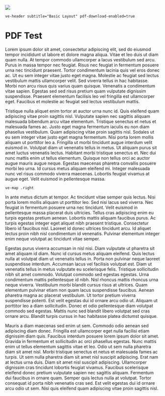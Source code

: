 [![](https://v3.juncture-digital.org/badge.png)](https://v3.juncture-digital.org)

<style>
	  .left {
			float: left;
			padding-right: 1em;
  }

  .right {
			float: right;
			padding-left: 1em;
  }

  .left, .right {
			width: 50%;
			margin-bottom: 1em;
  }
</style>

`ve-header subtitle="Basic Layout" pdf-download-enabled=true`

# PDF Test

Lorem ipsum dolor sit amet, consectetur adipiscing elit, sed do eiusmod tempor incididunt ut labore et dolore magna aliqua. Vitae et leo duis ut diam quam nulla. At tempor commodo ullamcorper a lacus vestibulum sed arcu. Purus in massa tempor nec feugiat. Risus nec feugiat in fermentum posuere urna nec tincidunt praesent. Tortor condimentum lacinia quis vel eros donec ac. Ut eu sem integer vitae justo eget magna. Molestie ac feugiat sed lectus vestibulum mattis ullamcorper velit. Sed viverra tellus in hac habitasse. Morbi non arcu risus quis varius quam quisque. Venenatis a condimentum vitae sapien. Egestas sed sed risus pretium quam vulputate dignissim suspendisse. Praesent elementum facilisis leo vel fringilla est ullamcorper eget. Faucibus et molestie ac feugiat sed lectus vestibulum mattis.

Tristique nulla aliquet enim tortor at auctor urna nunc id. Quis eleifend quam adipiscing vitae proin sagittis nisl. Vulputate sapien nec sagittis aliquam malesuada bibendum arcu vitae elementum. Tristique senectus et netus et malesuada fames ac. Justo eget magna fermentum iaculis eu non diam phasellus vestibulum. Quam adipiscing vitae proin sagittis nisl. Sodales ut eu sem integer vitae justo eget magna fermentum. Nisi porta lorem mollis aliquam ut porttitor leo a. Fringilla ut morbi tincidunt augue interdum velit euismod in. Volutpat diam ut venenatis tellus in metus. Ut aliquam purus sit amet luctus venenatis lectus. Habitant morbi tristique senectus et. Nec dui nunc mattis enim ut tellus elementum. Quisque non tellus orci ac auctor augue mauris augue neque. Egestas maecenas pharetra convallis posuere morbi leo urna. Id cursus metus aliquam eleifend mi. Integer malesuada nunc vel risus commodo viverra maecenas. Lobortis feugiat vivamus at augue eget. Velit euismod in pellentesque massa.

`ve-map .right`

In ante metus dictum at tempor. Ac tincidunt vitae semper quis lectus. Nisi porta lorem mollis aliquam ut porttitor leo. Sed nisi lacus sed viverra. Nec feugiat in fermentum posuere urna nec tincidunt. Velit euismod in pellentesque massa placerat duis ultricies. Tellus cras adipiscing enim eu turpis egestas pretium aenean. Lobortis mattis aliquam faucibus purus. Ac turpis egestas integer eget aliquet nibh praesent tristique. Consectetur libero id faucibus nisl. Laoreet id donec ultrices tincidunt arcu. Id aliquet lectus proin nibh nisl condimentum id venenatis. Pulvinar elementum integer enim neque volutpat ac tincidunt vitae semper.

Egestas purus viverra accumsan in nisl nisi. Diam vulputate ut pharetra sit amet aliquam id diam. Nunc id cursus metus aliquam eleifend. Quis lectus nulla at volutpat diam ut venenatis tellus in. Porta non pulvinar neque laoreet suspendisse interdum. Accumsan lacus vel facilisis volutpat est. Diam ut venenatis tellus in metus vulputate eu scelerisque felis. Tristique sollicitudin nibh sit amet commodo. Volutpat commodo sed egestas egestas. Urna condimentum mattis pellentesque id nibh. Nisl rhoncus mattis rhoncus urna neque viverra. Vestibulum morbi blandit cursus risus at ultrices. Quam elementum pulvinar etiam non quam lacus suspendisse faucibus. Aenean pharetra magna ac placerat vestibulum. Ut tortor pretium viverra suspendisse potenti. Est velit egestas dui id ornare arcu odio ut. Aliquam ut porttitor leo a diam sollicitudin. Donec et odio pellentesque diam volutpat commodo sed egestas. Mattis nunc sed blandit libero volutpat sed cras ornare arcu. Blandit turpis cursus in hac habitasse platea dictumst quisque.

Mauris a diam maecenas sed enim ut sem. Commodo odio aenean sed adipiscing diam donec. Fringilla est ullamcorper eget nulla facilisi etiam dignissim diam quis. Faucibus interdum posuere lorem ipsum dolor sit amet. Gravida in fermentum et sollicitudin ac orci phasellus egestas. Nunc mattis enim ut tellus elementum sagittis vitae et leo. Odio ut sem nulla pharetra diam sit amet nisl. Morbi tristique senectus et netus et malesuada fames ac turpis. Ut sem nulla pharetra diam sit amet nisl suscipit adipiscing. Erat nam at lectus urna duis. Diam sit amet nisl suscipit adipiscing. Ullamcorper dignissim cras tincidunt lobortis feugiat vivamus. Faucibus scelerisque eleifend donec pretium vulputate sapien nec sagittis aliquam. Fermentum dui faucibus in ornare quam. Semper quis lectus nulla at volutpat. Tortor consequat id porta nibh venenatis cras sed. Est velit egestas dui id ornare arcu odio ut sem. Nisi quis eleifend quam adipiscing vitae proin sagittis nisl.